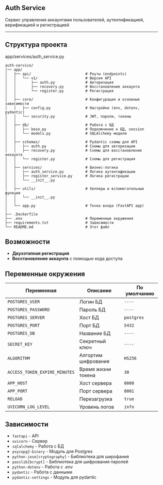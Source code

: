 ## Auth Service

Сервис управления аккаунтами пользователей, аутентификацией, верификацией и регистрацией

---

## Структура проекта
app/services/auth_service.py
```
auth-service/
│── app/
│   ├── api/                         # Роуты (endpoints)
│   │   └── v1/                      # Версия API
│   │       ├── auth.py              # Авторизация
│   │       ├── recovery.py          # Восстановление аккаунта
│   │       └── register.py          # Регистрация
│   │
│   ├── core/                        # Конфигурация и основные зависимости
│   │   ├── config.py                # Настройки (env, dotenv, pydantic)
│   │   └── security.py              # JWT, пароли, токены
│   │
│   ├── db/                          # Работа с БД
│   │   ├── base.py                  # Подключение к БД, session
│   │   └── models.py                # SQLAlchemy модели
│   │
│   ├── schemas/                     # Pydantic схемы для API
│   │   ├── auth.py                  # Схемы для авторизации
│   │   ├── recovery.py              # Схемы для восстановление аккаунта
│   │   └── register.py              # Схемы для регистрация
│   │
│   ├── services/                    # Бизнес-логика
│   │   ├── auth_service.py          # Логика аутентификации
│   │   ├── register_service.py      # Логика регистрации
│   │   └── __init__.py
│   │
│   ├── utils/                       # Хелперы и вспомогательные функции
│   │   └── __init__.py
│   │
│   └── app.py                       # Точка входа (FastAPI app)
│
├── .Dockerfile
├── .env                             # Переменные окружения
├── requirements.txt                 # Зависимости
└── README.md                        # Этот файл

```

## Возможности

- **Двухэтапная регистрация**
- **Восстановление аккаунта** с помощью кода доступа

## Переменные окружения

| Переменная                     | Описание            | По умолчанию   |
|--------------------------------|---------------------|----------------|
| `POSTGRES_USER`                | Логин БД            | `----`         |
| `POSTGRES_PASSWORD`            | Пароль БД           | `----`         |
| `POSTGRES_SERVER`              | Хост БД             | `postgres`     |
| `POSTGRES_PORT`                | Порт БД             | `5432`         |
| `POSTGRES_DB`                  | Название БД         | `----`         |
| `SECRET_KEY`                   | Секретный ключ      | `----`         |
| `ALGORITHM`                    | Алгортим шифрования | `HS256`        |
| `ACCESS_TOKEN_EXPIRE_MINUTES`  | Время жизни токена  | `30`           |
| `APP_HOST`                     | Хост сервера        | `0000`         |
| `APP_PORT`                     | Порт сервера        | `8001`         |
| `RELOAD`                       | Перезагрузка        | `true`         |
| `UVICORN_LOG_LEVEL`            | Уровень логов       | `info`         |


## Зависимости

- `fastapi` - API
- `uvicorn` - Сервер
- `sqlalchemy` - Работа с БД
- `psycopg2-binary` - Модуль для Postgres
- `python-jose[cryptography]` - Библиотека для широфания
- `passlib[bcrypt]` - Библиотека для шифрования паролей
- `python-dotenv` - Работа с .env
- `pydantic` - Работа с данными
- `pydantic-settings` - Модуль для pydantic